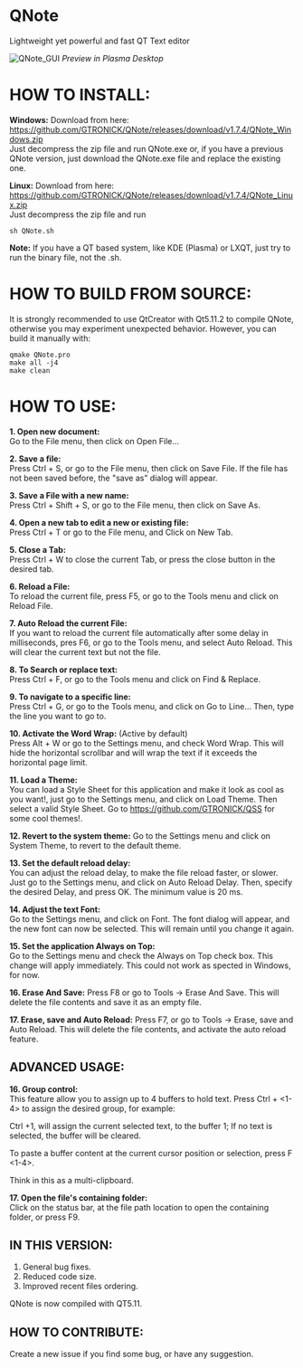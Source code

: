 # QNote
Lightweight yet powerful and fast QT Text editor

![QNote_GUI](https://sites.google.com/site/gtronick/QNote_1.7.4.png)
*Preview in Plasma Desktop*

# HOW TO INSTALL:

**Windows:**
Download from here: https://github.com/GTRONICK/QNote/releases/download/v1.7.4/QNote_Windows.zip  
Just decompress the zip file and run QNote.exe or, if you have a previous QNote version, just download the QNote.exe file and replace the existing one.

**Linux:**
Download from here: https://github.com/GTRONICK/QNote/releases/download/v1.7.4/QNote_Linux.zip  
Just decompress the zip file and run 

    sh QNote.sh 

**Note:** If you have a QT based system, like KDE (Plasma) or LXQT, just try to run the binary file, not the .sh.

# HOW TO BUILD FROM SOURCE:

It is strongly recommended to use QtCreator with Qt5.11.2 to compile QNote, otherwise you may experiment unexpected behavior. However, you can build it manually with:

    qmake QNote.pro
    make all -j4
    make clean

# HOW TO USE:

**1. Open new document:**   
Go to the File menu, then click on Open File... 

**2. Save a file:**   
Press Ctrl + S, or go to the File menu, then click on Save File. If the file has not been saved before, the "save as" dialog will appear.

**3. Save a File with a new name:**   
Press Ctrl + Shift + S, or go to the File menu, then click on Save As. 

**4. Open a new tab to edit a new or existing file:**   
Press Ctrl + T or go to the File menu, and Click on New Tab.

**5. Close a Tab:**   
Press Ctrl + W to close the current Tab, or press the close button in the desired tab.

**6. Reload a File:**   
To reload the current file, press F5, or go to the Tools menu and click on Reload File.

**7. Auto Reload the current File:**    
If you want to reload the current file automatically after some delay in milliseconds, pres F6, or go to the Tools menu, and select Auto Reload. This will clear the current text but not the file.

**8. To Search or replace text:**   
Press Ctrl + F, or go to the Tools menu and click on Find & Replace.

**9. To navigate to a specific line:**    
Press Ctrl + G, or go to the Tools menu, and click on Go to Line... Then, type the line you want to go to.

**10. Activate the Word Wrap:** (Active by default)     
Press Alt + W or go to the Settings menu, and check Word Wrap. This will hide the horizontal scrollbar and will wrap the text if it exceeds the horizontal page limit.

**11. Load a Theme:**   
You can load a Style Sheet for this application and make it look as cool as you want!, just go to the Settings menu, and click on Load Theme. Then select a valid Style Sheet.
Go to https://github.com/GTRONICK/QSS for some cool themes!.

**12. Revert to the system theme:**
Go to the Settings menu and click on System Theme, to revert to the default theme. 

**13. Set the default reload delay:**   
You can adjust the reload delay, to make the file reload faster, or slower. Just go to the Settings menu, and click on Auto Reload Delay. Then, specify the desired Delay, and press OK. The 
minimum value is 20 ms.

**14. Adjust the text Font:**   
Go to the Settings menu, and click on Font. The font dialog will appear, and the new font can now be selected. This will remain until you change it again. 

**15. Set the application Always on Top:**    
Go to the Settings menu and check the Always on Top check box. This change will apply immediately. This could not work as spected in Windows, for now.

**16. Erase And Save:**
Press F8 or go to Tools -> Erase And Save. This will delete the file contents and save it as an empty file.

**17. Erase, save and Auto Reload:**
Press F7, or go to Tools -> Erase, save and Auto Reload. This will delete the file contents, and activate the auto reload feature.

## ADVANCED USAGE:

**16. Group control:**		
This feature allow you to assign up to 4 buffers to hold text. Press Ctrl + <1-4> to assign the desired group, for example:

Ctrl +1, will assign the current selected text, to the buffer 1; If no text is selected, the buffer will be cleared.

To paste a buffer content at the current cursor position or selection, press F <1-4>.

Think in this as a multi-clipboard.

**17. Open the file's containing folder:**		
Click on the status bar, at the file path location to open the containing folder, or press F9.

## IN THIS VERSION:

  1. General bug fixes.
  2. Reduced code size.
  3. Improved recent files ordering.
	
QNote is now compiled with QT5.11.

## HOW TO CONTRIBUTE:

Create a new issue if you find some bug, or have any suggestion.

